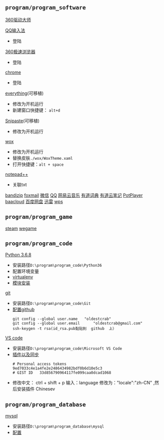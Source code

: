
## `program/program_software`
[360驱动大师](http://www.360.cn/qudongdashi/)

[QQ输入法](http://qq.pinyin.cn)
- 登陆


[360极速浏览器](https://browser.360.cn/ee/)
- 登陆


[chrome](https://www.google.cn/intl/zh-CN/chrome/)
- 登陆

[everything](http://www.voidtools.com/downloads/)(可移植)
- 修改为开机运行
- 新建窗口快捷键： `alt+d`


[Snipaste](https://zh.snipaste.com/index.html)(可移植)
- 修改为开机运行


[wox](https://github.com/Wox-launcher/Wox/releases)
- 修改为开机运行
- 替换皮肤`./wox/WoxTheme.xaml`
- 打开快捷键：`alt + space`


[notepad++](https://notepad-plus-plus.org)
- 关联txt


[bandizip](https://www.bandisoft.com/bandizip/)
[foxmail](https://www.foxmail.com)
[微信](https://pc.weixin.qq.com)
[QQ](https://office.qq.com)
[网易云音乐](https://music.163.com)
[有道词典](http://cidian.youdao.com)
[有道云笔记](http://note.youdao.com)
[PotPlayer](https://daumpotplayer.com/download/)
[baacloud](https://www.baacloud37.com/shiyong.php)
[百度网盘](http://pan.baidu.com/download)
[迅雷](https://www.xunlei.com)
[wps](https://www.wps.cn)

## `program/program_game`
[steam](https://store.steampowered.com)
[wegame](https://www.wegame.com.cn)

## `program/program_code`
[Python 3.6.8](https://www.python.org/downloads/windows/)
- 安装路径`D:\program\program_code\Python36`
- 配置环境变量
- [virtualenv](/python/example/virtualenv_基础和virtualenvwrapper.md)
- [模块安装](/python/example/模块安装.md)


[git](https://git-scm.com/downloads)
- 安装路径`D:\program\program_code\Git`
- [配置github](/git/github基础.md)
    ```git
    git config --global user.name   "oldestcrab"
    git config --global user.email      "oldestcrab@gmail.com"
    ssh-keygen -t rsa(id_rsa.pub黏贴到  github  上）
    ```

[VS code](https://code.visualstudio.com/)
- 安装路径`D:\program\program_code\Microsoft VS Code`
-  [插件以及同步](/vscode/插件及其错误.md)
    ```
    # Personal access tokens
    9ed7033c4e1a4fe2e2486434982bdf0b6d10e5c3
    # GIST ID   33d856790964117fe099caa0dcad1068
    ```
- 修改中文： ctrl + shift + p 输入：language 修改为："locale":"zh-CN" ,然后安装插件 Chinesev

## `program/program_database`
[mysql](https://dev.mysql.com/downloads/mysql/)
- 安装路径`D:\program\program_database\mysql`
- [配置](/sql/mysql/mysql_安装及问题.md)